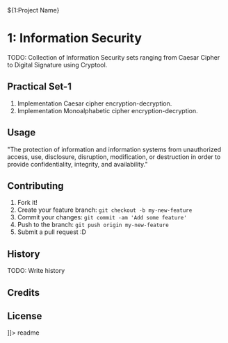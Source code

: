 <snippet>
  <content><![CDATA[

# ${1:Project Name}

# 1: Information Security
TODO: Collection of Information Security sets ranging from Caesar Cipher to Digital Signature using Cryptool.

## Practical Set-1
1. Implementation Caesar cipher encryption-decryption.
2. Implementation Monoalphabetic cipher encryption-decryption.

## Usage
"The protection of information and information systems from unauthorized access, use, disclosure, disruption, modification, or destruction in order to provide confidentiality, integrity, and availability." 

## Contributing
1. Fork it!
2. Create your feature branch: `git checkout -b my-new-feature`
3. Commit your changes: `git commit -am 'Add some feature'`
4. Push to the branch: `git push origin my-new-feature`
5. Submit a pull request :D

## History
TODO: Write history

## Credits

## License

]]></content>
  <tabTrigger>readme</tabTrigger>
</snippet>
